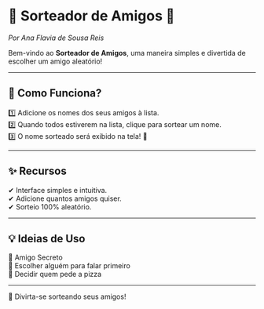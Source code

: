 # 🎉 Sorteador de Amigos 🎉  
*Por Ana Flavia de Sousa Reis*  

Bem-vindo ao **Sorteador de Amigos**, uma maneira simples e divertida de escolher um amigo aleatório!  

---

## 📌 Como Funciona?  
1️⃣ Adicione os nomes dos seus amigos à lista.  
2️⃣ Quando todos estiverem na lista, clique para sortear um nome.  
3️⃣ O nome sorteado será exibido na tela! 🎲  

---

## ✨ Recursos  
✔ Interface simples e intuitiva.  
✔ Adicione quantos amigos quiser.  
✔ Sorteio 100% aleatório.  

---

## 💡 Ideias de Uso  
🎁 Amigo Secreto  
🎤 Escolher alguém para falar primeiro  
🍕 Decidir quem pede a pizza  

---

🚀 Divirta-se sorteando seus amigos!  
